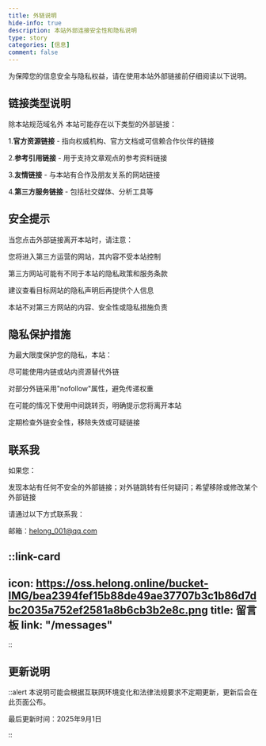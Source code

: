```yaml
---
title: 外链说明
hide-info: true
description: 本站外部连接安全性和隐私说明
type: story
categories: [信息]
comment: false
---
```


为保障您的信息安全与隐私权益，请在使用本站外部链接前仔细阅读以下说明。

## 链接类型说明
除本站规范域名外 本站可能存在以下类型的外部链接：

1.**官方资源链接** - 指向权威机构、官方文档或可信赖合作伙伴的链接

2.**参考引用链接** - 用于支持文章观点的参考资料链接

3.**友情链接** - 与本站有合作及朋友关系的网站链接

4.**第三方服务链接** - 包括社交媒体、分析工具等

## 安全提示

当您点击外部链接离开本站时，请注意：

您将进入第三方运营的网站，其内容不受本站控制

第三方网站可能有不同于本站的隐私政策和服务条款

建议查看目标网站的隐私声明后再提供个人信息

本站不对第三方网站的内容、安全性或隐私措施负责

## 隐私保护措施

为最大限度保护您的隐私，本站：

尽可能使用内链或站内资源替代外链

对部分外链采用"nofollow"属性，避免传递权重

在可能的情况下使用中间跳转页，明确提示您将离开本站

定期检查外链安全性，移除失效或可疑链接

## 联系我

如果您：

发现本站有任何不安全的外部链接；对外链跳转有任何疑问；希望移除或修改某个外部链接

请通过以下方式联系我：

邮箱：helong_001@qq.com

::link-card
---
icon: https://oss.helong.online/bucket-IMG/bea2394fef15b88de49ae37707b3c1b86d7dbc2035a752ef2581a8b6cb3b2e8c.png
title: 留言板
link: "/messages"
---
::
## 更新说明

::alert
本说明可能会根据互联网环境变化和法律法规要求不定期更新，更新后会在此页面公布。

最后更新时间：2025年9月1日

::
